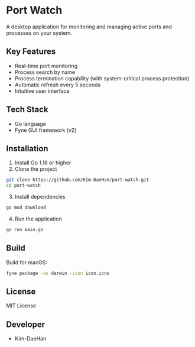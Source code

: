 # Port Watch

A desktop application for monitoring and managing active ports and processes on your system.

## Key Features

- Real-time port monitoring
- Process search by name
- Process termination capability (with system-critical process protection)
- Automatic refresh every 5 seconds
- Intuitive user interface

## Tech Stack

- Go language
- Fyne GUI framework (v2)

## Installation

1. Install Go 1.16 or higher
2. Clone the project

```bash
git clone https://github.com/Kim-DaeHan/port-watch.git
cd port-watch
```

3. Install dependencies

```bash
go mod download
```

4. Run the application

```bash
go run main.go
```

## Build

Build for macOS:

```bash
fyne package -os darwin -icon icon.icns
```

## License

MIT License

## Developer

- Kim-DaeHan
